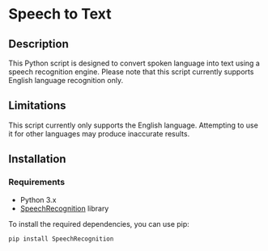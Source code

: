 # Speech to Text

## Description
This Python script is designed to convert spoken language into text using a speech recognition engine. Please note that this script currently supports English language recognition only.

## Limitations
This script currently only supports the English language. Attempting to use it for other languages may produce inaccurate results.

## Installation

### Requirements
- Python 3.x
- [SpeechRecognition](https://pypi.org/project/SpeechRecognition/) library


To install the required dependencies, you can use pip:

```bash
pip install SpeechRecognition
